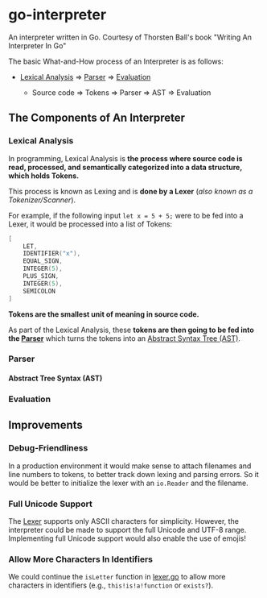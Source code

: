 # go-interpreter

An interpreter written in Go. Courtesy of Thorsten Ball's book "Writing An Interpreter In Go"

The basic What-and-How process of an Interpreter is as follows:

- [Lexical Analysis](#lexical-analysis) => [Parser](#parser) => [Evaluation](#evaluation)

  - Source code => Tokens => Parser => AST => Evaluation

## The Components of An Interpreter

### Lexical Analysis

In programming, Lexical Analysis is **the process where source code is read, processed, and semantically categorized into a data structure, which holds Tokens.**

This process is known as Lexing and is **done by a Lexer** (*also known as a Tokenizer/Scanner*).

For example, if the following input `let x = 5 + 5;` were to be fed into a Lexer, it would be processed into a list of Tokens:

```go
[
    LET,
    IDENTIFIER("x"),
    EQUAL_SIGN,
    INTEGER(5),
    PLUS_SIGN,
    INTEGER(5),
    SEMICOLON
]
```

**Tokens are the smallest unit of meaning in source code.**

As part of the Lexical Analysis, these **tokens are then going to be fed into the [Parser](#parser)** which turns the tokens into an [Abstract Syntax Tree (AST)](#abstract-tree-syntax-ast).

### Parser

#### Abstract Tree Syntax (AST)

### Evaluation

## Improvements

### Debug-Friendliness

In a production environment it would make sense to attach filenames and line numbers to tokens, to better track down lexing and parsing errors. So it would be better to initialize the lexer with an `io.Reader` and the filename.

### Full Unicode Support

The [Lexer](#lexical-analysis) supports only ASCII characters for simplicity. However, the interpreter could be made to support the full Unicode and UTF-8 range. Implementing full Unicode support would also enable the use of emojis!

### Allow More Characters In Identifiers

We could continue the `isLetter` function in [lexer.go](/lexer/lexer.go) to allow more characters in identifiers (e.g., `this!is!a!function` or `exists?`).
